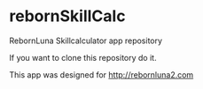 # rebornSkillCalc
RebornLuna Skillcalculator app repository

If you want to clone this repository do it.

This app was designed for http://rebornluna2.com
